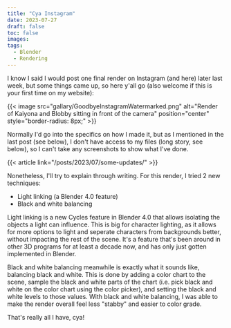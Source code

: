 ```yaml
---
title: "Cya Instagram"
date: 2023-07-27
draft: false
toc: false
images:
tags:
  - Blender
  - Rendering
---
```


I know I said I would post one final render on Instagram (and here) later last week, but some things came up, so here y'all go (also welcome if this is your first time on my website):

{{< image src="gallary/GoodbyeInstagramWatermarked.png" alt="Render of Kaiyona and Blobby sitting in front of the camera" position="center" style="border-radius: 8px;" >}}

Normally I'd go into the specifics on how I made it, but as I mentioned in the last post (see below), I don't have access to my files (long story, see below), so I can't take any screenshots to show what I've done.

{{< article link="/posts/2023/07/some-updates/" >}}

Nonetheless, I'll try to explain through writing. For this render, I tried 2 new techniques: 
- Light linking (a Blender 4.0 feature)
- Black and white balancing

Light linking is a new Cycles feature in Blender 4.0 that allows isolating the objects a light can influence. This is big for character lighting, as it allows for more options to light and seperate characters from backgrounds better, without impacting the rest of the scene. It's a feature that's been around in other 3D programs for at least a decade now, and has only just gotten implemented in Blender.

Black and white balancing meanwhile is exactly what it sounds like, balancing black and white. This is done by adding a color chart to the scene, sample the black and white parts of the chart (i.e. pick black and white on the color chart using the color picker), and setting the black and white levels to those values. With black and white balancing, I was able to make the render overall feel less "stabby" and easier to color grade.

That's really all I have, cya!
